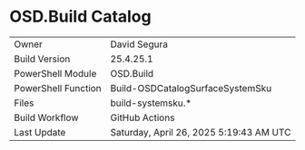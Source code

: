 ﻿# OSD.Build Catalog

| | |
|-|-|
| Owner | David Segura |
| Build Version | 25.4.25.1 |
| PowerShell Module | OSD.Build |
| PowerShell Function | Build-OSDCatalogSurfaceSystemSku |
| Files | build-systemsku.* |
| Build Workflow | GitHub Actions |
| Last Update | Saturday, April 26, 2025 5:19:43 AM UTC |
